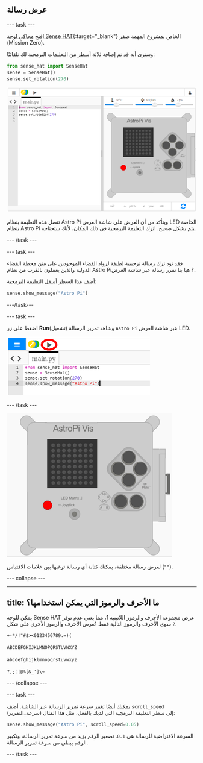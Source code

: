 ## عرض رسالة

\--- task \---

افتح [محاكي لوحة Sense HAT](https://trinket.io/mission-zero){:target="_blank"} الخاص بمشروع المهمة صفر (Mission Zero).

وسترى أنه قد تم إضافة ثلاثة أسطر من التعليمات البرمجية لك تلقائيًا:

```python
from sense_hat import SenseHat
sense = SenseHat()
sense.set_rotation(270)
```

![محاكي لوحة Sense HAT](images/sense-hat-emulator2.png)

تتصل هذه التعليمة بنظام Astro Pi ويتأكد من أن العرض على شاشة العرض LED الخاصة بنظام Astro Pi يتم بشكل صحيح. اترك التعليمة البرمجية في ذلك المكان، لأنك ستحتاجه.

\--- /task \---

\--- task \---

فقد تود ترك رسالة ترحيبية لطيفة لرواد الفضاء الموجودين على متن محطة الفضاء الدولية والذين يعملون بالقرب من نظام Astro Pi؟ هيا بنا نمرر رسالة عبر شاشة العرض.

أضف هذا السطر أسفل التعليمة البرمجية:

```python
sense.show_message("Astro Pi")
```

\---/task\---

\--- task \---

اضغط على زر **Run**(تشغيل) وشاهد تمرير الرسالة `Astro Pi` عبر شاشة العرض LED.

![لعرض رمز الرسالة، انقر run (تشغيل)](images/show-message-code-annotated.PNG)

\--- /task \---

![تمرير رسالة](images/scroll-message.gif)

لعرض رسالة مختلفة، يمكنك كتابة أي رسالة ترغبها بين علامات الاقتباس (`""`).

\--- collapse \---

* * *

## title: ما الأحرف والرموز التي يمكن استخدامها؟

يمكن للوحة Sense HAT عرض مجموعة الأحرف والرموز اللاتينية 1، مما يعني عدم توفر سوى الأحرف والرموز التالية فقط. تُعرض الأحرف والرموز الأخرى على شكل `?`.

    +-*/!"#$><0123456789.=)(
    
    ABCDEFGHIJKLMNOPQRSTUVWXYZ
    
    abcdefghijklmnopqrstuvwxyz
    
    ?,;:|@%[&_']\~
    

\--- /collapse \---

\--- task \---

يمكنك أيضًا تغيير سرعة تمرير الرسالة عبر الشاشة. أضف `scroll_speed` (سرعة_التمرير) إلى سطر التعليمة البرمجية التي لديك بالفعل، مثل هذا المثال:

```python
sense.show_message("Astro Pi", scroll_speed=0.05)
```

السرعة الافتراضية للرسالة هي `0.1`. تصغير الرقم يزيد من سرعة تمرير الرسالة، وتكبير الرقم يبطى من سرعة تمرير الرسالة.

\--- /task \---